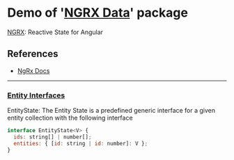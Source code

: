 # Demo of '[NGRX Data](https://ngrx.io/guide/data)' package

[NGRX](https://ngrx.io): Reactive State for Angular

## References

- [NgRx Docs](https://ngrx.io/docs)

---

### [Entity Interfaces](https://ngrx.io/guide/entity/interfaces)

EntityState: The Entity State is a predefined generic interface for a given entity collection with the following interface

```javascript
interface EntityState<V> {
  ids: string[] | number[];
  entities: { [id: string | id: number]: V };
}
```
